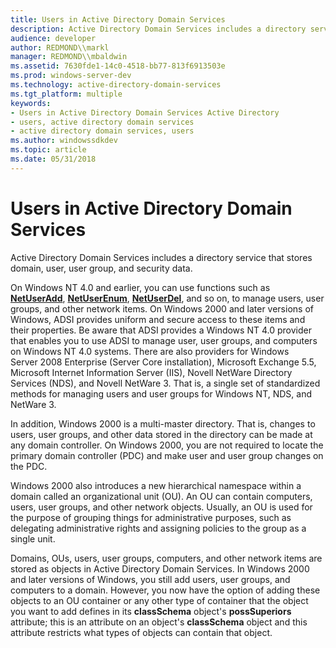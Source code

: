 ```yaml
---
title: Users in Active Directory Domain Services
description: Active Directory Domain Services includes a directory service that stores domain, user, user group, and security data.
audience: developer
author: REDMOND\\markl
manager: REDMOND\\mbaldwin
ms.assetid: 7630fde1-14c0-4518-bb77-813f6913503e
ms.prod: windows-server-dev
ms.technology: active-directory-domain-services
ms.tgt_platform: multiple
keywords:
- Users in Active Directory Domain Services Active Directory
- users, active directory domain services
- active directory domain services, users
ms.author: windowssdkdev
ms.topic: article
ms.date: 05/31/2018
---
```


# Users in Active Directory Domain Services

Active Directory Domain Services includes a directory service that stores domain, user, user group, and security data.

On Windows NT 4.0 and earlier, you can use functions such as [**NetUserAdd**](https://msdn.microsoft.com/library/windows/desktop/aa370649), [**NetUserEnum**](https://msdn.microsoft.com/library/windows/desktop/aa370652), [**NetUserDel**](https://msdn.microsoft.com/library/windows/desktop/aa370651), and so on, to manage users, user groups, and other network items. On Windows 2000 and later versions of Windows, ADSI provides uniform and secure access to these items and their properties. Be aware that ADSI provides a Windows NT 4.0 provider that enables you to use ADSI to manage user, user groups, and computers on Windows NT 4.0 systems. There are also providers for Windows Server 2008 Enterprise (Server Core installation), Microsoft Exchange 5.5, Microsoft Internet Information Server (IIS), Novell NetWare Directory Services (NDS), and Novell NetWare 3. That is, a single set of standardized methods for managing users and user groups for Windows NT, NDS, and NetWare 3.

In addition, Windows 2000 is a multi-master directory. That is, changes to users, user groups, and other data stored in the directory can be made at any domain controller. On Windows 2000, you are not required to locate the primary domain controller (PDC) and make user and user group changes on the PDC.

Windows 2000 also introduces a new hierarchical namespace within a domain called an organizational unit (OU). An OU can contain computers, users, user groups, and other network objects. Usually, an OU is used for the purpose of grouping things for administrative purposes, such as delegating administrative rights and assigning policies to the group as a single unit.

Domains, OUs, users, user groups, computers, and other network items are stored as objects in Active Directory Domain Services. In Windows 2000 and later versions of Windows, you still add users, user groups, and computers to a domain. However, you now have the option of adding these objects to an OU container or any other type of container that the object you want to add defines in its **classSchema** object's **possSuperiors** attribute; this is an attribute on an object's **classSchema** object and this attribute restricts what types of objects can contain that object.

 

 




